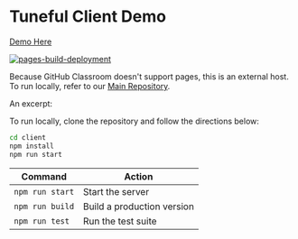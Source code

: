 # Tuneful Client Demo

[Demo Here](https://johnsfarrell.github.io/tuneful-client/)

[![pages-build-deployment](https://github.com/johnsfarrell/tuneful-client/actions/workflows/pages/pages-build-deployment/badge.svg)](https://github.com/johnsfarrell/tuneful-client/actions/workflows/pages/pages-build-deployment)

Because GitHub Classroom doesn't support pages, this is an external host. To run locally, refer to our [Main Repository](https://github.com/cs0320-s24/term-project-tuneful-dream-team).

An excerpt:

To run locally, clone the repository and follow the directions below:

```bash
cd client
npm install
npm run start
```

| Command         | Action                     |
| --------------- | -------------------------- |
| `npm run start` | Start the server           |
| `npm run build` | Build a production version |
| `npm run test`  | Run the test suite         |
